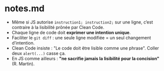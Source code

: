 # notes.md

- Même si JS autorise `instruction1; instruction2;` sur une ligne, c’est contraire à la lisibilité prônée par Clean Code.
- Chaque ligne de code doit **exprimer une intention unique**.
- Faciliter le `git diff` : une seule ligne modifiée = un seul changement d’intention.
- Clean Code insiste : "Le code doit être lisible comme une phrase". Coller deux `alert(...)` casse ça.
- En JS comme ailleurs : **"ne sacrifie jamais la lisibilité pour la concision"** (R. Martin).

